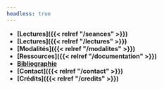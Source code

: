 ```yaml
---
headless: true
---
```


- **[Lectures]({{< relref "/seances" >}})**
- **[Lectures]({{< relref "/lectures" >}})**
- **[Modalités]({{< relref "/modalites" >}})**
- **[Ressources]({{< relref "/documentation" >}})**
- **<a href="https://www.zotero.org/groups/5435201/eld-/library" target="blank">Bibliographie</a>**
- **[Contact]({{< relref "/contact" >}})**
- **[Crédits]({{< relref "/credits" >}})**
